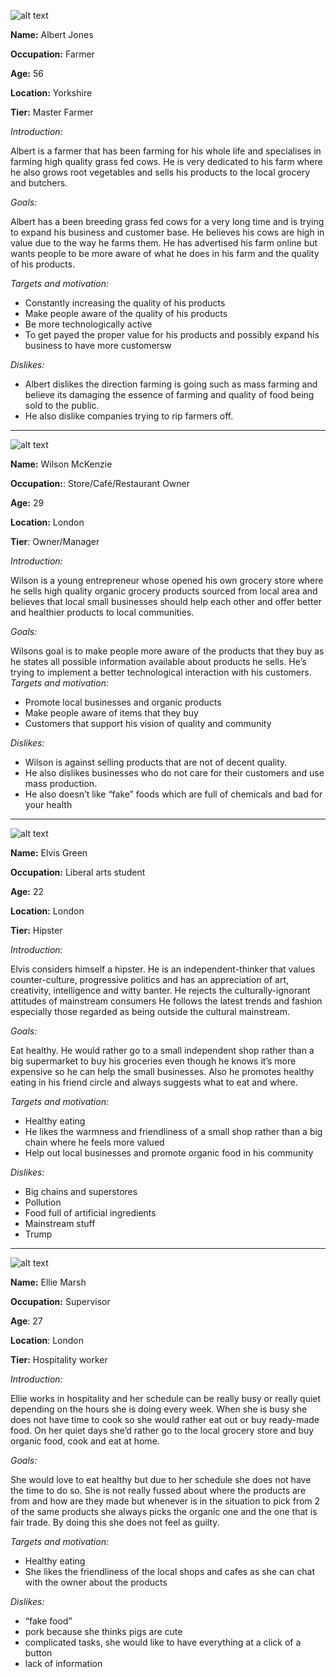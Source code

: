 ![alt text](http://media.npr.org/assets/img/2015/02/25/tundra-farmer-11_custom-a2129810c38dfec99c53044f03355ff34ed3b1c8-s900-c85.jpg)

**Name:** Albert Jones 

**Occupation:**  Farmer

**Age:** 56

**Location:** Yorkshire

**Tier:** Master Farmer

_Introduction:_ 

Albert is a farmer that has been farming for his whole life and specialises in farming high quality grass fed cows. He is very dedicated to his farm where he also grows root vegetables and sells his products to the local grocery and butchers. 
 	
_Goals:_

Albert has a been breeding grass fed cows for a very long time and is trying to expand his business and customer base. He believes his cows are high in value due to the way he farms them. He has advertised his farm online but wants people to be more aware of what he does in his farm and the quality of his products. 

_Targets and motivation:_

- Constantly increasing the quality of his products 
- Make people aware of the quality of his products
- Be more technologically active 
- To get payed the proper value for his products and possibly expand his business to have more customersw

_Dislikes:_

- Albert dislikes the direction farming is going such as mass farming and believe its damaging the essence of farming and quality of food being sold to the public.
- He also dislike companies trying to rip farmers off.

---

![alt text](https://i.pinimg.com/originals/89/5d/a0/895da07c6224cd4add388eca18b42b76.jpg)

**Name:** Wilson McKenzie

**Occupation:**: Store/Café/Restaurant Owner 

**Age:** 29

**Location:** London

**Tier**: Owner/Manager

_Introduction:_

Wilson is a young entrepreneur whose opened his own grocery store where he sells high quality organic grocery products sourced from local area and believes that  local small businesses should help each other and offer better and healthier products to local communities.

_Goals:_

Wilsons goal is to make people more aware of the products that they buy as he states all possible information available about products he sells. He’s trying to implement a better technological interaction with his customers.
_Targets and motivation:_

- Promote local businesses and organic products 
- Make people aware of items that they buy 
- Customers that support his vision of quality and community

_Dislikes:_

- Wilson is against selling products that are not of decent quality. 
- He also dislikes businesses who do not care for their customers and use mass production. 
- He also doesn’t like “fake” foods which are full of chemicals and bad for your health

---

![alt text](https://regmedia.co.uk/2017/03/02/hipster_pizza_guy_photo_via_shutterstock.jpg?x=1200&y=794)

**Name:** Elvis Green

**Occupation:** 	Liberal arts student 

**Age:** 22

**Location:** London

**Tier:** Hipster

_Introduction:_

Elvis considers himself a hipster. He is an independent-thinker that values counter-culture, progressive politics and has an appreciation of art, creativity, intelligence and witty banter. He rejects the culturally-ignorant attitudes of mainstream consumers He follows the latest trends and fashion especially those regarded as being outside the cultural mainstream.

_Goals:_

Eat healthy. He would rather go to a small independent shop rather than a big supermarket to buy his groceries even though he knows it’s more expensive so he can help the small businesses. Also he promotes healthy eating in his friend circle and always suggests what to eat and where.

_Targets and motivation:_

- Healthy eating
- He likes the warmness and friendliness of a small shop rather than a big chain where he feels more valued
- Help out local businesses and promote organic food in his community	

_Dislikes:_

- Big chains and superstores
- Pollution
- Food full of artificial ingredients
- Mainstream stuff
- Trump

---

![alt text](http://www.abc.net.au/news/image/7028040-3x2-940x627.jpg)

**Name:** Ellie Marsh

**Occupation:** Supervisor 

**Age**: 27

**Location**: London

**Tier:** Hospitality worker

_Introduction:_

Ellie works in hospitality and her schedule can be really busy or really quiet depending on the hours she is doing every week. When she is busy she does not have time to cook so she would rather eat out or buy ready-made food. On her quiet days she’d rather go to the local grocery store and buy organic food, cook and eat at home.

_Goals:_

She would love to eat healthy but due to her schedule she does not have the time to do so. She is not really fussed about where the products are from and how are they made but whenever is in the situation to pick from 2 of the same products she always picks the organic one and the one that is fair trade. By doing this she does not feel as guilty.

_Targets and motivation:_

- Healthy eating 
- She likes the friendliness of the local shops and cafes as she can chat with the owner about the products

_Dislikes:_

- “fake food”
- pork because she thinks pigs are cute
- complicated tasks, she would like to have everything at a click of a button
- lack of information



